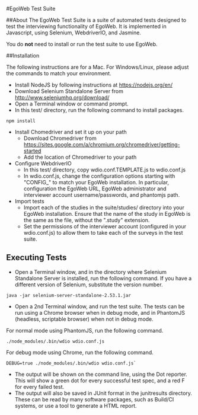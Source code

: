 #EgoWeb Test Suite

##About
The EgoWeb Test Suite is a suite of automated tests designed to test the interviewing functionality of EgoWeb.
It is implemented in Javascript, using Selenium, WebdriverIO, and Jasmine.

You do **not** need to install or run the test suite to use EgoWeb.

##Installation

The following instructions are for a Mac. For Windows/Linux, please adjust the commands to match your environment.

* Install NodeJS by following instructions at https://nodejs.org/en/
* Download Selenium Standalone Server from http://www.seleniumhq.org/download/
* Open a Terminal window or command prompt.
* In this test/ directory, run the following command to install packages.
```
npm install
```
* Install Chomedriver and set it up on your path
  * Download Chromedriver from https://sites.google.com/a/chromium.org/chromedriver/getting-started
  * Add the location of Chromedriver to your path
* Configure WebdriverIO
  * In this test/ directory, copy wdio.conf.TEMPLATE.js to wdio.conf.js
  * In wdio.conf.js, change the configuration options starting with "CONFIG_" to match your EgoWeb installation. In particular, configuration
the EgoWeb URL, EgoWeb administrator and interviewer account username/passwords, and phantomjs path.
* Import tests
  * Import each of the studies in the suite/studies/ directory into your EgoWeb installation. Ensure that the name of the
 study in EgoWeb is the same as the file, without the ".study" extension.
  * Set the permissions of the interviewer account (configured in your wdio.conf.js) to allow them to take each of the surveys
in the test suite.


## Executing Tests
* Open a Terminal window, and in the directory where Selenium Standalone Server is installed, run the following command.
If you have a different version of Selenium, substitute the version number.
```
java -jar selenium-server-standalone-2.53.1.jar
```
* Open a 2nd Terminal window, and run the test suite. The tests can be run using a Chrome browser when in debug mode,
and in PhantomJS (headless, scriptable browser) when not in debug mode.

For normal mode using PhantomJS, run the following command.
```
./node_modules/.bin/wdio wdio.conf.js
```
For debug mode using Chrome, run the following command.
```
DEBUG=true ./node_modules/.bin/wdio wdio.conf.js`
```
* The output will be shown on the command line, using the Dot reporter. This will show a green dot for every successful test spec,
and a red F for every failed test.
* The output will also be saved in JUnit format in the junitresults directory. These can be read by many software packages,
such as Build/CI systems, or use a tool to generate a HTML report.